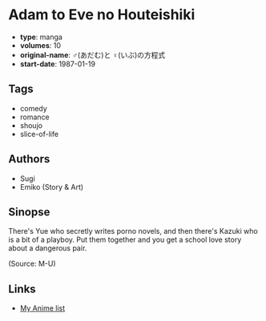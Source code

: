 # Adam to Eve no Houteishiki

-   **type**: manga
-   **volumes**: 10
-   **original-name**: ♂(あだむ)と ♀(いぶ)の方程式
-   **start-date**: 1987-01-19

## Tags

-   comedy
-   romance
-   shoujo
-   slice-of-life

## Authors

-   Sugi
-   Emiko (Story & Art)

## Sinopse

There's Yue who secretly writes porno novels, and then there's Kazuki who is a bit of a playboy. Put them together and you get a school love story about a dangerous pair.

(Source: M-U)

## Links

-   [My Anime list](https://myanimelist.net/manga/44475/Adam_to_Eve_no_Houteishiki)
